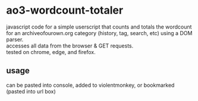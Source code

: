 # ao3-wordcount-totaler
javascript code for a simple userscript that counts and totals the wordcount for an archiveofourown.org category (history, tag, search, etc) using a DOM parser. </br>
accesses all data from the browser & GET requests.</br>
tested on chrome, edge, and firefox.</br>

##  usage
can be pasted into console, added to violentmonkey, or bookmarked (pasted into url box)
